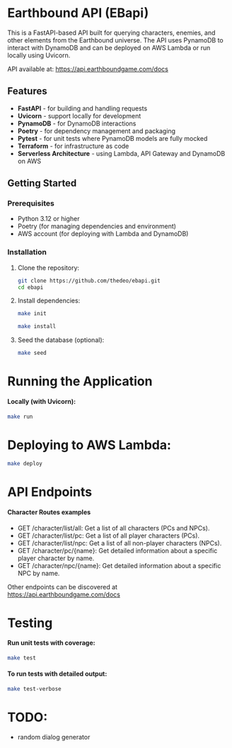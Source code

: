 # Earthbound API (EBapi)

This is a FastAPI-based API built for querying characters, enemies, and other elements from the Earthbound universe. The API uses PynamoDB to interact with DynamoDB and can be deployed on AWS Lambda or run locally using Uvicorn.

API available at: https://api.earthboundgame.com/docs

## Features

- **FastAPI** - for building and handling requests
- **Uvicorn** - support locally for development
- **PynamoDB** - for DynamoDB interactions
- **Poetry** - for dependency management and packaging
- **Pytest** - for unit tests where PynamoDB models are fully mocked
- **Terraform** - for infrastructure as code
- **Serverless Architecture** - using Lambda, API Gateway and DynamoDB on AWS

## Getting Started

### Prerequisites

- Python 3.12 or higher
- Poetry (for managing dependencies and environment)
- AWS account (for deploying with Lambda and DynamoDB)

### Installation

1. Clone the repository:

    ```bash
    git clone https://github.com/thedeo/ebapi.git
    cd ebapi
    ```

2. Install dependencies:

    ```bash
    make init
    ```

    ```bash
    make install
    ```

3. Seed the database (optional):

    ```bash
    make seed
    ```

# Running the Application
#### Locally (with Uvicorn):
```bash
make run
```

# Deploying to AWS Lambda:
```bash
make deploy
```

# API Endpoints
#### Character Routes examples
- GET /character/list/all: Get a list of all characters (PCs and NPCs).
- GET /character/list/pc: Get a list of all player characters (PCs).
- GET /character/list/npc: Get a list of all non-player characters (NPCs).
- GET /character/pc/{name}: Get detailed information about a specific player character by name.
- GET /character/npc/{name}: Get detailed information about a specific NPC by name.

Other endpoints can be discovered at https://api.earthboundgame.com/docs


# Testing
#### Run unit tests with coverage:
```bash
make test
```
#### To run tests with detailed output:
```bash
make test-verbose
```

# TODO:
- random dialog generator
